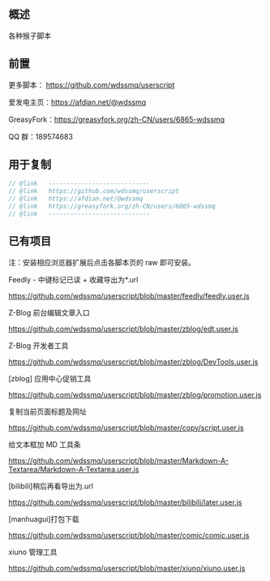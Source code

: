 ## 概述

各种猴子脚本

## 前置

更多脚本： https://github.com/wdssmq/userscript

爱发电主页：https://afdian.net/@wdssmq

GreasyFork：https://greasyfork.org/zh-CN/users/6865-wdssmq

QQ 群：189574683

## 用于复制

```js
// @link   ----------------------------
// @link   https://github.com/wdssmq/userscript
// @link   https://afdian.net/@wdssmq
// @link   https://greasyfork.org/zh-CN/users/6865-wdssmq
// @link   ----------------------------
```

## 已有项目

注：安装相应浏览器扩展后点击各脚本页的 raw 即可安装。

Feedly - 中键标记已读 + 收藏导出为\*.url

https://github.com/wdssmq/userscript/blob/master/feedly/feedly.user.js

Z-Blog 前台编辑文章入口

https://github.com/wdssmq/userscript/blob/master/zblog/edt.user.js

Z-Blog 开发者工具

https://github.com/wdssmq/userscript/blob/master/zblog/DevTools.user.js

\[zblog\] 应用中心促销工具

https://github.com/wdssmq/userscript/blob/master/zblog/promotion.user.js

复制当前页面标题及网址

https://github.com/wdssmq/userscript/blob/master/copy/script.user.js

给文本框加 MD 工具条

https://github.com/wdssmq/userscript/blob/master/Markdown-A-Textarea/Markdown-A-Textarea.user.js

\[bilibili\]稍后再看导出为.url

https://github.com/wdssmq/userscript/blob/master/bilibili/later.user.js

\[manhuagui\]打包下载

https://github.com/wdssmq/userscript/blob/master/comic/comic.user.js

xiuno 管理工具

https://github.com/wdssmq/userscript/blob/master/xiuno/xiuno.user.js
